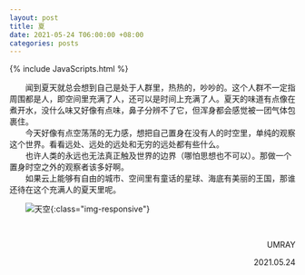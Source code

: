 ```yaml
---
layout: post
title: 夏
date: 2021-05-24 T06:00:00 +08:00
categories: posts
---
```


{% include JavaScripts.html %}

&emsp;&emsp;闻到夏天就总会想到自己是处于人群里，热热的，吵吵的。这个人群不一定指周围都是人，即空间里充满了人，还可以是时间上充满了人。夏天的味道有点像在煮开水，没什么味又好像有点味，鼻子分辨不了它，但浑身都会感觉被一团气体包裹住。  
&emsp;&emsp;今天好像有点空荡荡的无力感，想把自己置身在没有人的时空里，单纯的观察这个世界。看看远处、远处的远处和无穷的远处都有些什么。  
&emsp;&emsp;也许人类的永远也无法真正触及世界的边界（哪怕思想也不可以）。那做一个置身时空之外的观察者该多好啊。  
&emsp;&emsp;如果云上能够有自由的城市、空间里有童话的星球、海底有美丽的王国，那谁还待在这个充满人的夏天里呢。  

&emsp;&emsp;![天空](/include/MaemoDaily/2021_05_24.jpg){:class="img-responsive"}  

&emsp;&emsp;  
<p align="right">UMRAY</p>
<p align="right">2021.05.24</p>
